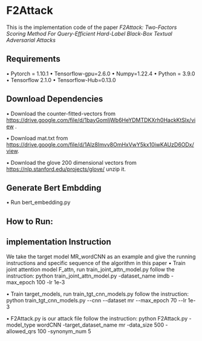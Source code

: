 # F2Attack

This is the implementation code of the paper *F2Attack: Two-Factors Scoring Method For Query-Efficient Hard-Label Black-Box Textual Adversarial Attacks*

## Requirements
•	Pytorch = 1.10.1
•	Tensorflow-gpu=2.6.0
•	Numpy=1.22.4
•	Python = 3.9.0
•	Tensorflow 2.1.0
•	Tensorflow-Hub=0.13.0

## Download Dependencies
•	Download the counter-fitted-vectors from https://drive.google.com/file/d/1bayGomljWb6HeYDMTDKXrh0HackKtSlx/view .

•	Download mat.txt from https://drive.google.com/file/d/1AIz8Imvv8OmHxVwY5kx10iwKAUzD6ODx/view.

•	Download the glove 200 dimensional vectors from https://nlp.stanford.edu/projects/glove/ unzip it.

## Generate Bert Embdding 
•	Run bert_embedding.py 

## How to Run:
## implementation Instruction
We take the target model MR_wordCNN as an example and give the running instructions and specific sequence of the algorithm in this paper
•	Train joint attention model F_attn, run train_joint_attn_model.py
   follow the instruction: python train_joint_attn_model.py -dataset_name imdb -max_epoch 100 -lr 1e-3
   
•	Train target_models, run train_tgt_cnn_models.py 
   follow the instruction: python train_tgt_cnn_models.py  --cnn --dataset mr --max_epoch 70 --lr 1e-3
   
•	F2Attack.py is our attack file
   follow the instruction: python F2Attack.py  -model_type wordCNN -target_dataset_name mr -data_size 500 -allowed_qrs 100 -synonym_num 5




 




